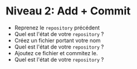# Niveau 2: Add + Commit 

* Reprenez le `repository` précédent
* Quel est l'état de votre `repository` ?
* Créez un fichier portant votre nom
* Quel est l'état de votre `repository` ?
* Ajoutez ce fichier et commitez le.
* Quel est l'état de votre `repository` ?
